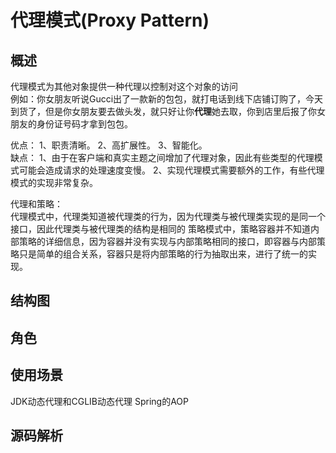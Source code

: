 # 代理模式(Proxy Pattern)

## 概述
代理模式为其他对象提供一种代理以控制对这个对象的访问  
例如：你女朋友听说Gucci出了一款新的包包，就打电话到线下店铺订购了，今天到货了，但是你女朋友要去做头发，就只好让你**代理**她去取，你到店里后报了你女朋友的身份证号码才拿到包包。  


优点： 1、职责清晰。 2、高扩展性。 3、智能化。  
缺点： 1、由于在客户端和真实主题之间增加了代理对象，因此有些类型的代理模式可能会造成请求的处理速度变慢。 2、实现代理模式需要额外的工作，有些代理模式的实现非常复杂。

代理和策略：  
代理模式中，代理类知道被代理类的行为，因为代理类与被代理类实现的是同一个接口，因此代理类与被代理类的结构是相同的
策略模式中，策略容器并不知道内部策略的详细信息，因为容器并没有实现与内部策略相同的接口，即容器与内部策略只是简单的组合关系，容器只是将内部策略的行为抽取出来，进行了统一的实现。
## 结构图

## 角色

## 使用场景
JDK动态代理和CGLIB动态代理
Spring的AOP
## 源码解析